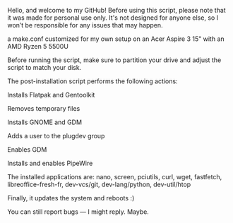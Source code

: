 Hello, and welcome to my GitHub!
Before using this script, please note that it was made for personal use only. It's not designed for anyone else, so I won’t be responsible for any issues that may happen.

a make.conf customized for my own setup on an Acer Aspire 3 15" with an AMD Ryzen 5 5500U

Before running the script, make sure to partition your drive and adjust the script to match your disk.

The post-installation script performs the following actions:

Installs Flatpak and Gentoolkit

Removes temporary files

Installs GNOME and GDM

Adds a user to the plugdev group

Enables GDM

Installs and enables PipeWire

The installed applications are: nano, screen, pciutils, curl, wget, fastfetch, libreoffice-fresh-fr, dev-vcs/git, dev-lang/python, dev-util/htop

Finally, it updates the system and reboots :)


You can still report bugs — I might reply. Maybe.
